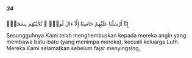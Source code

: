 ##### 34

<span class="ayah">إِنَّآ أَرْسَلْنَا عَلَيْهِمْ حَاصِبًا إِلَّآ ءَالَ لُوطٍۢ ۖ نَّجَّيْنَٰهُم بِسَحَرٍۢ</span>

<span class="ayah_translation">Sesungguhnya Kami telah menghembuskan kepada mereka angin yang membawa batu-batu (yang menimpa mereka), kecuali keluarga Luth. Mereka Kami selamatkan sebelum fajar menyingsing,</span>
